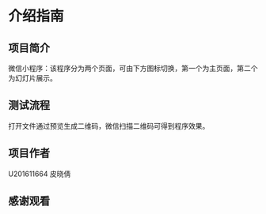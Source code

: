 # 介绍指南
## **项目简介**
微信小程序：该程序分为两个页面，可由下方图标切换，第一个为主页面，第二个为幻灯片展示。
## **测试流程**
打开文件通过预览生成二维码，微信扫描二维码可得到程序效果。
## **项目作者**
U201611664   皮晓倩
## **感谢观看**
